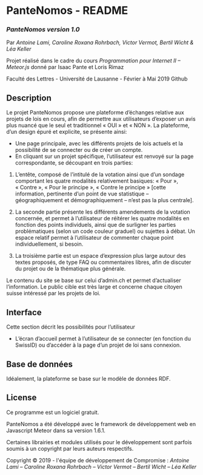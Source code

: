 # PanteNomos - README

### *PanteNomos version 1.0*
Par *Antoine Lami, Caroline Roxana Rohrbach, Victor Vermot, Bertil Wicht & Léa Keller*

Projet réalisé dans le cadre du cours *Programmation pour Internet II – Meteor.js* donné par Isaac Pante et Loris Rimaz

Faculté des Lettres - Université de Lausanne - Février à Mai 2019 Github
## Description

Le projet PanteNomos propose une plateforme d’échanges relative aux projets de lois en cours, afin de permettre aux utilisateurs d’exposer un avis plus nuancé que le seul et traditionnel « OUI » et « NON ». La plateforme, d’un design épuré et explicite, se présente ainsi:

* Une page principale, avec les différents projets de lois actuels et la possibilité de se connecter ou de créer un compte.
* En cliquant sur un projet spécifique, l’utilisateur est renvoyé sur la page correspondante, se découpant en trois parties:

1.  L’entête, composé de l’intitulé de la votation ainsi que d’un sondage comportant les quatre modalités relativement basiques: « Pour », « Contre », « Pour le principe », « Contre le principe » [cette information, pertinente d’un point de vue statistique – géographiquement et démographiquement – n’est pas la plus centrale].

2. La seconde partie présente les différents amendements de la votation concernée, et permet à l’utilisateur de réitérer les quatre modalités en fonction des points individuels, ainsi que de surligner les parties problématiques (selon un code couleur graduel) ou sujettes à débat. Un espace relatif permet à l’utilisateur de commenter chaque point individuellement, si besoin.

3. La troisième partie est un espace d’expression plus large autour des textes proposés, de type FAQ ou commentaires libres, afin de discuter du projet ou de la thématique plus générale.

Le contenu du site se base sur celui d’admin.ch et permet d’actualiser l’information. Le public cible est très large et concerne chaque citoyen suisse intéressé par les projets de loi.

## Interface
Cette section décrit les possibilités pour l’utilisateur
* L’écran d’accueil permet à l’utilisateur de se connecter (en fonction du SwissID) ou d’accéder à la page d’un projet de loi sans connexion.

## Base de données
Idéalement, la plateforme se base sur le modèle de données RDF.

## License
Ce programme est un logiciel gratuit.

PanteNomos a été développé avec le framework de développement web en Javascript Meteor dans sa version 1.6.1.

Certaines librairies et modules utilisés pour le développement sont parfois soumis à un copyright par leurs auteurs respectifs.

Copyright © 2019 - l'équipe de développement de Compromise : *Antoine Lami – Caroline Roxana Rohrbach – Victor Vermot – Bertil Wicht – Léa Keller*
